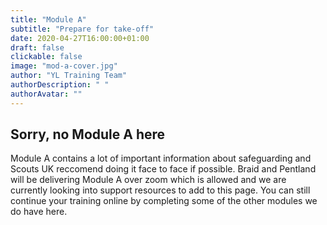 ```yaml
---
title: "Module A"
subtitle: "Prepare for take-off"
date: 2020-04-27T16:00:00+01:00
draft: false
clickable: false
image: "mod-a-cover.jpg"
author: "YL Training Team"
authorDescription: " "
authorAvatar: ""
---
```


## Sorry, no Module A here

Module A contains a lot of important information about safeguarding and Scouts UK reccomend doing it face to face if possible. Braid and Pentland will be delivering Module A over zoom which is allowed and we are currently looking into support resources to add to this page. You can still continue your training online by completing some of the other modules we do have here.
